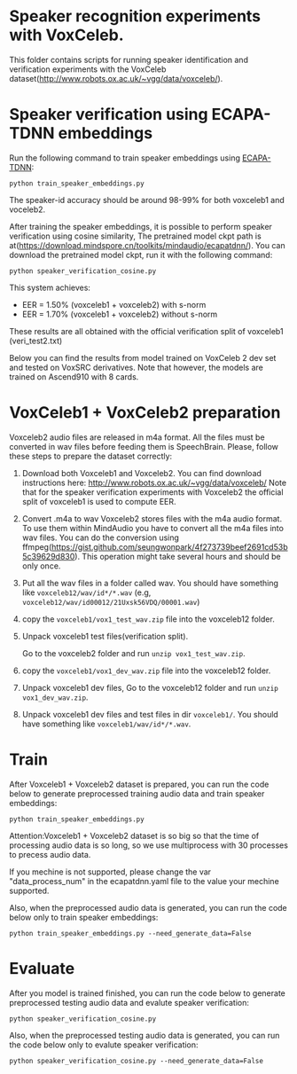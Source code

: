 # Speaker recognition experiments with VoxCeleb.
This folder contains scripts for running speaker identification and verification experiments with the VoxCeleb dataset(http://www.robots.ox.ac.uk/~vgg/data/voxceleb/).

# Speaker verification using ECAPA-TDNN embeddings
Run the following command to train speaker embeddings using [ECAPA-TDNN](https://arxiv.org/abs/2005.07143):

`python train_speaker_embeddings.py`

The speaker-id accuracy should be around 98-99% for both voxceleb1 and voceleb2.

After training the speaker embeddings, it is possible to perform speaker verification using cosine similarity, The pretrained model ckpt path is at(https://download.mindspore.cn/toolkits/mindaudio/ecapatdnn/). You can download the pretrained model ckpt, run it with the following command:

`python speaker_verification_cosine.py`

This system achieves:
- EER = 1.50% (voxceleb1 + voxceleb2) with s-norm
- EER = 1.70% (voxceleb1 + voxceleb2) without s-norm

These results are all obtained with the official verification split of voxceleb1 (veri\_test2.txt)

Below you can find the results from model trained on VoxCeleb 2 dev set and tested on VoxSRC derivatives. Note that however, the models are trained on Ascend910 with 8 cards.

# VoxCeleb1 + VoxCeleb2 preparation
Voxceleb2 audio files are released in m4a format. All the files must be converted in wav files before
feeding them is SpeechBrain. Please, follow these steps to prepare the dataset correctly:

1. Download both Voxceleb1 and Voxceleb2.
You can find download instructions here: http://www.robots.ox.ac.uk/~vgg/data/voxceleb/
Note that for the speaker verification experiments with Voxceleb2 the official split of voxceleb1 is used to compute EER.

2. Convert .m4a to wav
Voxceleb2 stores files with the m4a audio format. To use them within MindAudio you have to convert all the m4a files into wav files.
You can do the conversion using ffmpeg(https://gist.github.com/seungwonpark/4f273739beef2691cd53b5c39629d830). This operation might take several hours and should be only once.

2. Put all the wav files in a folder called wav. You should have something like `voxceleb12/wav/id*/*.wav` (e.g, `voxceleb12/wav/id00012/21Uxsk56VDQ/00001.wav`)

3. copy the `voxceleb1/vox1_test_wav.zip` file into the voxceleb12 folder.

4. Unpack voxceleb1 test files(verification split).

   Go to the voxceleb2 folder and run `unzip vox1_test_wav.zip`.

5. copy the `voxceleb1/vox1_dev_wav.zip` file into the voxceleb12 folder.

6. Unpack voxceleb1 dev files, Go to the voxceleb12 folder and run `unzip vox1_dev_wav.zip`.

7. Unpack voxceleb1 dev files and test files in dir `voxceleb1/`. You should have something like `voxceleb1/wav/id*/*.wav`.

# Train
After Voxceleb1 + Voxceleb2 dataset is prepared, you can run the code below to generate preprocessed training audio data and train speaker embeddings:

`python train_speaker_embeddings.py`

Attention:Voxceleb1 + Voxceleb2 dataset is so big so that the time of processing audio data is so long, so we use multiprocess with 30 processes to precess audio data.

If you mechine is not supported, please change the var "data_process_num" in the ecapatdnn.yaml file to the value your mechine supported.

Also, when the preprocessed audio data is generated, you can run the code below only to train speaker embeddings:

`python train_speaker_embeddings.py --need_generate_data=False`

# Evaluate
After you model is trained finished,  you can run the code below to generate preprocessed testing audio data and evalute speaker verification:

`python speaker_verification_cosine.py`

Also, when the preprocessed testing audio data is generated, you can run the code below only to evalute speaker verification:

`python speaker_verification_cosine.py --need_generate_data=False`
